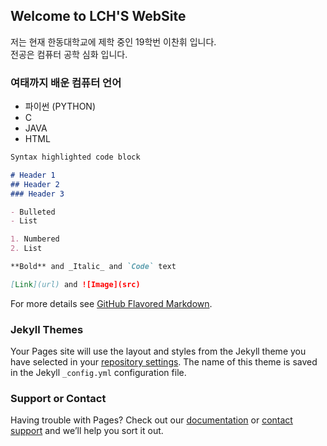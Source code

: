 ## Welcome to LCH'S WebSite

저는 현재 한동대학교에 제학 중인 19학번 이찬휘 입니다.    
전공은 컴퓨터 공학 심화 입니다.


### 여태까지 배운 컴퓨터 언어

- 파이썬 (PYTHON)
- C
- JAVA
- HTML

```markdown
Syntax highlighted code block

# Header 1
## Header 2
### Header 3

- Bulleted
- List

1. Numbered
2. List

**Bold** and _Italic_ and `Code` text

[Link](url) and ![Image](src)
```

For more details see [GitHub Flavored Markdown](https://guides.github.com/features/mastering-markdown/).

### Jekyll Themes

Your Pages site will use the layout and styles from the Jekyll theme you have selected in your [repository settings](https://github.com/LCH579/LCH579-hgu.github.io/settings). The name of this theme is saved in the Jekyll `_config.yml` configuration file.

### Support or Contact

Having trouble with Pages? Check out our [documentation](https://help.github.com/categories/github-pages-basics/) or [contact support](https://github.com/contact) and we’ll help you sort it out.
